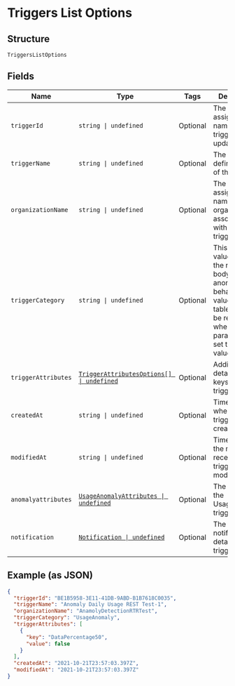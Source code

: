 
# Triggers List Options

## Structure

`TriggersListOptions`

## Fields

| Name | Type | Tags | Description |
|  --- | --- | --- | --- |
| `triggerId` | `string \| undefined` | Optional | The system assigned name of the trigger being updated. |
| `triggerName` | `string \| undefined` | Optional | The user defined name of the trigger. |
| `organizationName` | `string \| undefined` | Optional | The user assigned name of the organization associated with the trigger. |
| `triggerCategory` | `string \| undefined` | Optional | This is the value to use in the request body to detect anomalous behaivior. The values in this table will only be relevant when this parameter is set to this value. |
| `triggerAttributes` | [`TriggerAttributesOptions[] \| undefined`](../../doc/models/trigger-attributes-options.md) | Optional | Additional details and keys for the trigger. |
| `createdAt` | `string \| undefined` | Optional | Timestamp for whe the trigger was created. |
| `modifiedAt` | `string \| undefined` | Optional | Timestamp for the most recent time the trigger was modified. |
| `anomalyattributes` | [`UsageAnomalyAttributes \| undefined`](../../doc/models/usage-anomaly-attributes.md) | Optional | The details of the UsageAnomaly trigger. |
| `notification` | [`Notification \| undefined`](../../doc/models/notification.md) | Optional | The notification details of the trigger. |

## Example (as JSON)

```json
{
  "triggerId": "BE1B5958-3E11-41DB-9ABD-B1B7618C0035",
  "triggerName": "Anomaly Daily Usage REST Test-1",
  "organizationName": "AnamolyDetectionRTRTest",
  "triggerCategory": "UsageAnomaly",
  "triggerAttributes": [
    {
      "key": "DataPercentage50",
      "value": false
    }
  ],
  "createdAt": "2021-10-21T23:57:03.397Z",
  "modifiedAt": "2021-10-21T23:57:03.397Z"
}
```

